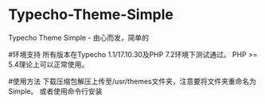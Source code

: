 # Typecho-Theme-Simple
Typecho Theme Simple - 由心而发，简单的

#环境支持
所有版本在Typecho 1.1/17.10.30及PHP 7.2环境下测试通过。
PHP >= 5.4理论上可以正常使用。

#使用方法
下载压缩包解压上传至/usr/themes文件夹，注意要将文件夹重命名为Simple。
或者使用命令行安装
